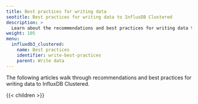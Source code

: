 ```yaml
---
title: Best practices for writing data
seotitle: Best practices for writing data to InfluxDB Clustered
description: >
  Learn about the recommendations and best practices for writing data to InfluxDB Clustered.
weight: 105
menu:
  influxdb3_clustered:
    name: Best practices
    identifier: write-best-practices
    parent: Write data
---
```


The following articles walk through recommendations and best practices for writing
data to InfluxDB Clustered.

{{< children >}}
